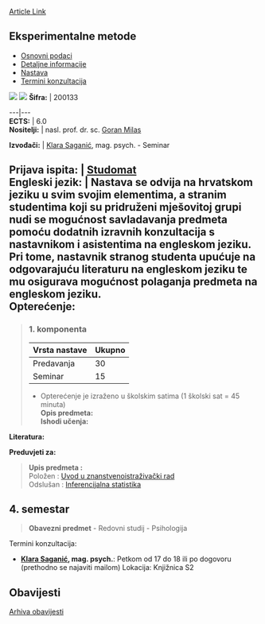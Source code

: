 [Article Link](https://www.fhs.hr/predmet/eksmet_a)

## Eksperimentalne metode
  * [Osnovni podaci](https://www.fhs.hr/predmet/eksmet_a#v1id-523738_371917_1_0 "Osnovni podaci")
  * [Detaljne informacije](https://www.fhs.hr/predmet/eksmet_a#v1id-523738_371917_1_1 "Detaljne informacije")
  * [Nastava](https://www.fhs.hr/predmet/eksmet_a#v1id-523738_371917_1_2 "Nastava")
  * [Termini konzultacija](https://www.fhs.hr/predmet/eksmet_a#v1id-523738_371917_1_3 "Termini konzultacija")


[![](https://www.fhs.hr/img/flags/gif/hr.gif)](https://www.fhs.hr/predmet/eksmet_a) [![](https://www.fhs.hr/img/flags/gif/gb.gif)](https://www.fhs.hr/en/course/expmet_a)
**Šifra:** |  200133  
  
---|---  
**ECTS:** |  6.0   
**Nositelji:** |  nasl. prof. dr. sc. [Goran Milas](https://www.fhs.hr/djelatnik/goran.milas)   
  
**Izvođači:** |  [Klara Saganić](https://www.fhs.hr/djelatnik/klara.saganic), mag. psych. - Seminar  
  
**Prijava ispita:** |  [Studomat](http://www.isvu.hr/studomat)  
**Engleski jezik:** |  Nastava se odvija na hrvatskom jeziku u svim svojim elementima, a stranim studentima koji su pridruženi mješovitoj grupi nudi se mogućnost savladavanja predmeta pomoću dodatnih izravnih konzultacija s nastavnikom i asistentima na engleskom jeziku. Pri tome, nastavnik stranog studenta upućuje na odgovarajuću literaturu na engleskom jeziku te mu osigurava mogućnost polaganja predmeta na engleskom jeziku.   
**Opterećenje:**  
---  
> ### 1. komponenta
> | Vrsta nastave | Ukupno  
> ---|---  
> Predavanja | 30  
> Seminar | 15  
> * Opterećenje je izraženo u školskim satima (1 školski sat = 45 minuta)   
**Opis predmeta:**  
> **Ishodi učenja:**  

  
**Literatura:**  

  
**Preduvjeti za:**  
> **Upis predmeta :**  
>  Položen : [Uvod u znanstvenoistraživački rad](https://www.fhs.hr/predmet/uuzr)  
>  Odslušan : [Inferencijalna statistika](https://www.fhs.hr/predmet/infsta_a)  
>   
**4. semestar**  
---  
> **Obavezni predmet** - Redovni studij - Psihologija  
>   
Termini konzultacija: 
  * **[Klara Saganić](https://www.fhs.hr/djelatnik/klara.saganic), mag. psych.**: 
Petkom od 17 do 18 ili po dogovoru (prethodno se najaviti mailom)
Lokacija: Knjižnica S2 


## Obavijesti
[Arhiva obavijesti](https://www.fhs.hr/predmet/eksmet_a?@=2181q#news_115734 "Arhiva obavijesti")
